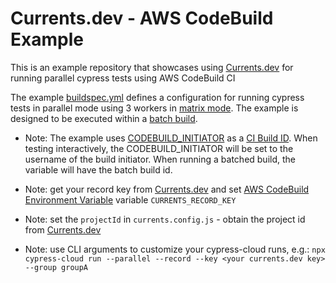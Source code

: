# Currents.dev - AWS CodeBuild Example

This is an example repository that showcases using [Currents.dev](https://currents.dev) for running parallel cypress tests using AWS CodeBuild CI

The example [buildspec.yml](https://github.com/currents-dev/aws-codebuild-example/blob/main/buildspec.yml) defines a configuration for running cypress tests in parallel mode using 3 workers in [matrix mode](https://docs.aws.amazon.com/codebuild/latest/userguide/batch-build.html#batch_build_matrix). The example is designed to be executed within a [batch build](https://docs.aws.amazon.com/codebuild/latest/userguide/batch-build.html).

- Note: The example uses [CODEBUILD_INITIATOR](https://docs.aws.amazon.com/codebuild/latest/userguide/build-env-ref-env-vars.html) as a [CI Build ID](https://currents.dev/readme/guides/cypress-ci-build-id). When testing interactively, the CODEBUILD_INITIATOR will be set to the username of the build initiator. When running a batched build, the variable will have the batch build id.

- Note: get your record key from [Currents.dev](https://app.currents.dev) and set [AWS CodeBuild Environment Variable](https://docs.aws.amazon.com/codebuild/latest/userguide/change-project-console.html#change-project-console-environment) variable `CURRENTS_RECORD_KEY`

- Note: set the `projectId` in `currents.config.js` - obtain the project id from [Currents.dev](https://app.currents.dev)

- Note: use CLI arguments to customize your cypress-cloud runs, e.g.: `npx cypress-cloud run --parallel --record --key <your currents.dev key> --group groupA`
